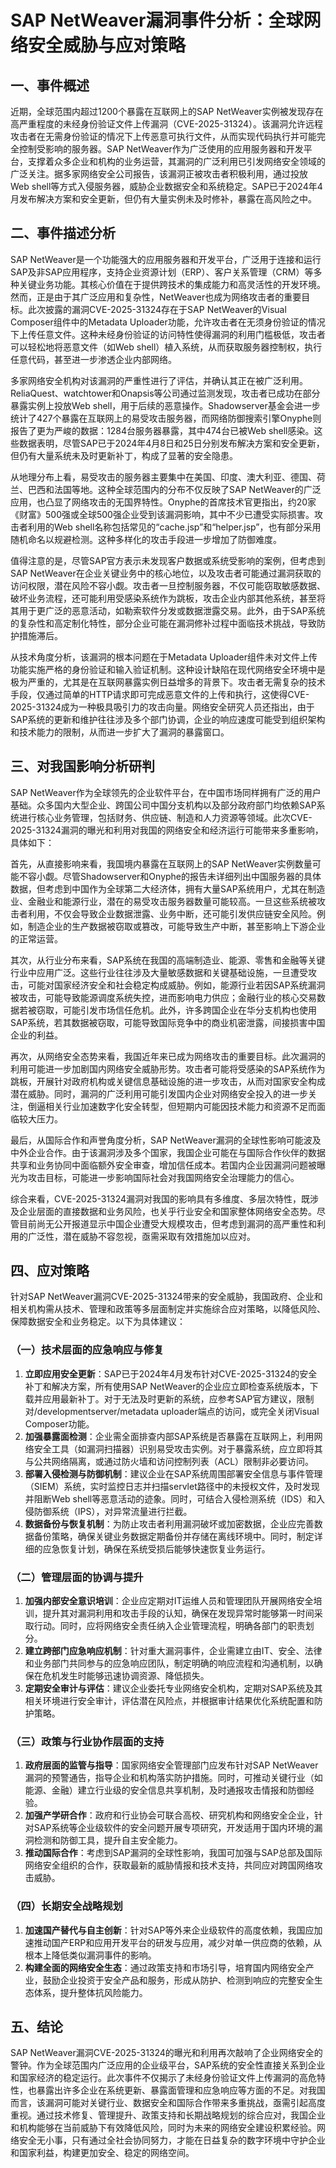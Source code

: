 # SAP NetWeaver漏洞事件分析：全球网络安全威胁与应对策略

## 一、事件概述

近期，全球范围内超过1200个暴露在互联网上的SAP NetWeaver实例被发现存在高严重程度的未经身份验证文件上传漏洞（CVE-2025-31324）。该漏洞允许远程攻击者在无需身份验证的情况下上传恶意可执行文件，从而实现代码执行并可能完全控制受影响的服务器。SAP NetWeaver作为广泛使用的应用服务器和开发平台，支撑着众多企业和机构的业务运营，其漏洞的广泛利用已引发网络安全领域的广泛关注。据多家网络安全公司报告，该漏洞正被攻击者积极利用，通过投放Web shell等方式入侵服务器，威胁企业数据安全和系统稳定。SAP已于2024年4月发布解决方案和安全更新，但仍有大量实例未及时修补，暴露在高风险之中。

## 二、事件描述分析

SAP NetWeaver是一个功能强大的应用服务器和开发平台，广泛用于连接和运行SAP及非SAP应用程序，支持企业资源计划（ERP）、客户关系管理（CRM）等多种关键业务功能。其核心价值在于提供跨技术的集成能力和高灵活性的开发环境。然而，正是由于其广泛应用和复杂性，NetWeaver也成为网络攻击者的重要目标。此次披露的漏洞CVE-2025-31324存在于SAP NetWeaver的Visual Composer组件中的Metadata Uploader功能，允许攻击者在无须身份验证的情况下上传任意文件。这种未经身份验证的访问特性使得漏洞的利用门槛极低，攻击者可以轻松地将恶意文件（如Web shell）植入系统，从而获取服务器控制权，执行任意代码，甚至进一步渗透企业内部网络。

多家网络安全机构对该漏洞的严重性进行了评估，并确认其正在被广泛利用。ReliaQuest、watchtower和Onapsis等公司通过监测发现，攻击者已成功在部分暴露实例上投放Web shell，用于后续的恶意操作。Shadowserver基金会进一步统计了427个暴露在互联网上的易受攻击服务器，而网络防御搜索引擎Onyphe则报告了更为严峻的数据：1284台服务器暴露，其中474台已被Web shell感染。这些数据表明，尽管SAP已于2024年4月8日和25日分别发布解决方案和安全更新，但仍有大量系统未及时更新补丁，构成了显著的安全隐患。

从地理分布上看，易受攻击的服务器主要集中在美国、印度、澳大利亚、德国、荷兰、巴西和法国等地。这种全球范围内的分布不仅反映了SAP NetWeaver的广泛应用，也凸显了网络攻击的无国界特性。Onyphe的首席技术官更指出，约20家《财富》500强或全球500强企业受到该漏洞影响，其中不少已遭受实际损害。攻击者利用的Web shell名称包括常见的“cache.jsp”和“helper.jsp”，也有部分采用随机命名以规避检测。这种多样化的攻击手段进一步增加了防御难度。

值得注意的是，尽管SAP官方表示未发现客户数据或系统受影响的案例，但考虑到SAP NetWeaver在企业关键业务中的核心地位，以及攻击者可能通过漏洞获取的访问权限，潜在风险不容小觑。攻击者一旦控制服务器，不仅可能窃取敏感数据、破坏业务流程，还可能利用受感染系统作为跳板，攻击企业内部其他系统，甚至将其用于更广泛的恶意活动，如勒索软件分发或数据泄露交易。此外，由于SAP系统的复杂性和高定制化特性，部分企业可能在漏洞修补过程中面临技术挑战，导致防护措施滞后。

从技术角度分析，该漏洞的根本问题在于Metadata Uploader组件未对文件上传功能实施严格的身份验证和输入验证机制。这种设计缺陷在现代网络安全环境中是极为严重的，尤其是在互联网暴露实例日益增多的背景下。攻击者无需复杂的技术手段，仅通过简单的HTTP请求即可完成恶意文件的上传和执行，这使得CVE-2025-31324成为一种极具吸引力的攻击向量。网络安全研究人员还指出，由于SAP系统的更新和维护往往涉及多个部门协调，企业的响应速度可能受到组织架构和技术能力的限制，从而进一步扩大了漏洞的暴露窗口。

## 三、对我国影响分析研判

SAP NetWeaver作为全球领先的企业软件平台，在中国市场同样拥有广泛的用户基础。众多国内大型企业、跨国公司中国分支机构以及部分政府部门均依赖SAP系统进行核心业务管理，包括财务、供应链、制造和人力资源等领域。此次CVE-2025-31324漏洞的曝光和利用对我国的网络安全和经济运行可能带来多重影响，具体如下：

首先，从直接影响来看，我国境内暴露在互联网上的SAP NetWeaver实例数量可能不容小觑。尽管Shadowserver和Onyphe的报告未详细列出中国服务器的具体数据，但考虑到中国作为全球第二大经济体，拥有大量SAP系统用户，尤其在制造业、金融业和能源行业，潜在的易受攻击服务器数量可能较高。一旦这些系统被攻击者利用，不仅会导致企业数据泄露、业务中断，还可能引发供应链安全风险。例如，制造企业的生产数据被窃取或篡改，可能导致生产中断，甚至影响上下游企业的正常运营。

其次，从行业分布来看，SAP系统在我国的高端制造业、能源、零售和金融等关键行业中应用广泛。这些行业往往涉及大量敏感数据和关键基础设施，一旦遭受攻击，可能对国家经济安全和社会稳定构成威胁。例如，能源行业若因SAP系统漏洞被攻击，可能导致能源调度系统失控，进而影响电力供应；金融行业的核心交易数据若被窃取，可能引发市场信任危机。此外，许多跨国企业在华分支机构也使用SAP系统，若其数据被窃取，可能导致国际竞争中的商业机密泄露，间接损害中国企业的利益。

再次，从网络安全态势来看，我国近年来已成为网络攻击的重要目标。此次漏洞的利用可能进一步加剧国内网络安全威胁形势。攻击者可能将受感染的SAP系统作为跳板，开展针对政府机构或关键信息基础设施的进一步攻击，从而对国家安全构成潜在威胁。同时，漏洞的广泛利用可能引发国内企业对网络安全投入的进一步关注，倒逼相关行业加速数字化安全转型，但短期内可能因技术能力和资源不足而面临较大压力。

最后，从国际合作和声誉角度分析，SAP NetWeaver漏洞的全球性影响可能波及中外企业合作。由于该漏洞涉及多个国家，我国企业可能在与国际合作伙伴的数据共享和业务协同中面临额外安全审查，增加信任成本。若国内企业因漏洞问题被曝光为攻击目标，可能进一步影响国际社会对我国网络安全治理能力的信心。

综合来看，CVE-2025-31324漏洞对我国的影响具有多维度、多层次特性，既涉及企业层面的直接数据和业务风险，也关乎行业安全和国家整体网络安全态势。尽管目前尚无公开报道显示中国企业遭受大规模攻击，但考虑到漏洞的高严重性和利用的广泛性，潜在威胁不容忽视，亟需采取有效措施加以应对。

## 四、应对策略

针对SAP NetWeaver漏洞CVE-2025-31324带来的安全威胁，我国政府、企业和相关机构需从技术、管理和政策等多层面制定并实施综合应对策略，以降低风险、保障数据安全和业务稳定。以下为具体建议：

### （一）技术层面的应急响应与修复
1. **立即应用安全更新**：SAP已于2024年4月发布针对CVE-2025-31324的安全补丁和解决方案，所有使用SAP NetWeaver的企业应立即检查系统版本，下载并应用最新补丁。对于无法及时更新的系统，应参考SAP官方建议，限制对/developmentserver/metadata uploader端点的访问，或完全关闭Visual Composer功能。
2. **加强暴露面检测**：企业需全面排查内部SAP系统是否暴露在互联网上，利用网络安全工具（如漏洞扫描器）识别易受攻击实例。对于暴露系统，应立即将其与公共网络隔离，或通过防火墙和访问控制列表（ACL）限制非必要访问。
3. **部署入侵检测与防御机制**：建议企业在SAP系统周围部署安全信息与事件管理（SIEM）系统，实时监控日志并扫描servlet路径中的未授权文件，及时发现并阻断Web shell等恶意活动的迹象。同时，可结合入侵检测系统（IDS）和入侵防御系统（IPS），对异常流量进行拦截。
4. **数据备份与恢复机制**：为防止攻击者利用漏洞破坏或加密数据，企业应完善数据备份策略，确保关键业务数据定期备份并存储在离线环境中。同时，制定详细的应急恢复计划，确保在系统受损后能够快速恢复业务运行。

### （二）管理层面的协调与提升
1. **加强内部安全意识培训**：企业应定期对IT运维人员和管理团队开展网络安全培训，提升其对漏洞利用和攻击手段的认知，确保在发现异常时能够第一时间采取行动。同时，应将网络安全责任纳入企业管理流程，明确各部门的职责划分。
2. **建立跨部门应急响应机制**：针对重大漏洞事件，企业需建立由IT、安全、法律和业务部门共同参与的应急响应团队，制定明确的响应流程和沟通机制，以确保在危机发生时能够迅速协调资源、降低损失。
3. **定期安全审计与评估**：建议企业委托专业网络安全机构，定期对SAP系统及其相关环境进行安全审计，评估潜在风险点，并根据审计结果优化系统配置和防护策略。

### （三）政策与行业协作层面的支持
1. **政府层面的监管与指导**：国家网络安全管理部门应发布针对SAP NetWeaver漏洞的预警通告，指导企业和机构落实防护措施。同时，可推动关键行业（如能源、金融）建立行业级的安全信息共享机制，及时通报攻击情报和防御经验。
2. **加强产学研合作**：政府和行业协会可联合高校、研究机构和网络安全企业，针对SAP系统等企业级软件的安全问题开展专项研究，开发适用于国内环境的漏洞检测和防御工具，提升自主安全能力。
3. **推动国际合作**：考虑到SAP漏洞的全球性影响，我国可加强与SAP总部及国际网络安全组织的合作，获取最新的威胁情报和技术支持，共同应对跨国网络攻击威胁。

### （四）长期安全战略规划
1. **加速国产替代与自主创新**：针对SAP等外来企业级软件的高度依赖，我国应加速推动国产ERP和应用开发平台的研发与应用，减少对单一供应商的依赖，从根本上降低类似漏洞事件的影响。
2. **构建全面的网络安全生态**：通过政策支持和市场引导，培育国内网络安全产业，鼓励企业投资于安全产品和服务，形成从防护、检测到响应的完整安全生态体系，提升整体抗风险能力。

## 五、结论

SAP NetWeaver漏洞CVE-2025-31324的曝光和利用再次敲响了企业网络安全的警钟。作为全球范围内广泛应用的企业级平台，SAP系统的安全性直接关系到企业和国家经济的稳定运行。此次事件不仅揭示了未经身份验证文件上传漏洞的高危特性，也暴露出许多企业在系统更新、暴露面管理和应急响应等方面的不足。对我国而言，该漏洞可能对关键行业、数据安全和国际合作带来多重挑战，亟需引起高度重视。通过技术修复、管理提升、政策支持和长期战略规划的综合应对，我国企业和机构能够在当前威胁下有效降低风险，同时为未来的网络安全建设积累经验。网络安全无小事，只有通过全社会协同努力，才能在日益复杂的数字环境中守护企业和国家利益，构建更加安全、稳定的网络空间。